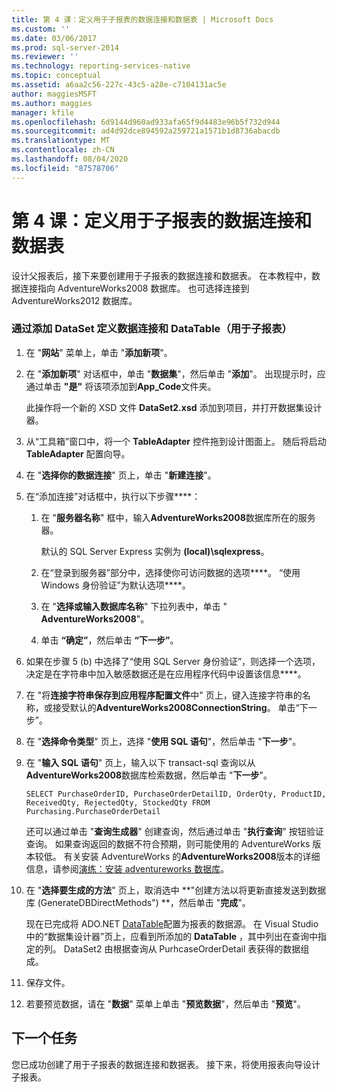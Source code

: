 ```yaml
---
title: 第 4 课：定义用于子报表的数据连接和数据表 | Microsoft Docs
ms.custom: ''
ms.date: 03/06/2017
ms.prod: sql-server-2014
ms.reviewer: ''
ms.technology: reporting-services-native
ms.topic: conceptual
ms.assetid: a6aa2c56-227c-43c5-a28e-c7104131ac5e
author: maggiesMSFT
ms.author: maggies
manager: kfile
ms.openlocfilehash: 6d9144d960ad933afa65f9d4483e96b5f732d944
ms.sourcegitcommit: ad4d92dce894592a259721a1571b1d8736abacdb
ms.translationtype: MT
ms.contentlocale: zh-CN
ms.lasthandoff: 08/04/2020
ms.locfileid: "87578706"
---
```

# <a name="lesson-4-define-a-data-connection-and-data-table-for-child-report"></a>第 4 课：定义用于子报表的数据连接和数据表
  设计父报表后，接下来要创建用于子报表的数据连接和数据表。 在本教程中，数据连接指向 AdventureWorks2008 数据库。 也可选择连接到 AdventureWorks2012 数据库。  
  
### <a name="to-define-a-data-connection-and-datatable-by-adding-a-dataset-for-child-report"></a>通过添加 DataSet 定义数据连接和 DataTable（用于子报表）  
  
1.  在 "**网站**" 菜单上，单击 "**添加新项**"。  
  
2.  在 "**添加新项**" 对话框中，单击 "**数据集**"，然后单击 "**添加**"。 出现提示时，应通过单击 **"是"** 将该项添加到**App_Code**文件夹。  
  
     此操作将一个新的 XSD 文件 **DataSet2.xsd** 添加到项目，并打开数据集设计器。  
  
3.  从“工具箱”窗口中，将一个 **TableAdapter** 控件拖到设计图面上。 随后将启动 **TableAdapter** 配置向导。  
  
4.  在 "**选择你的数据连接**" 页上，单击 "**新建连接**"。  
  
5.  在“添加连接”对话框中，执行以下步骤****：  
  
    1.  在 "**服务器名称**" 框中，输入**AdventureWorks2008**数据库所在的服务器。  
  
         默认的 SQL Server Express 实例为 **(local)\sqlexpress**。  
  
    2.  在“登录到服务器”部分中，选择使你可访问数据的选项****。 “使用 Windows 身份验证”为默认选项****。  
  
    3.  在 "**选择或输入数据库名称**" 下拉列表中，单击 " **AdventureWorks2008**"。  
  
    4.  单击 **“确定”**，然后单击 **“下一步”**。  
  
6.  如果在步骤 5 (b) 中选择了“使用 SQL Server 身份验证”，则选择一个选项，决定是在字符串中加入敏感数据还是在应用程序代码中设置该信息****。  
  
7.  在 "将**连接字符串保存到应用程序配置文件**中" 页上，键入连接字符串的名称，或接受默认的**AdventureWorks2008ConnectionString**。 单击“下一步”。  
  
8.  在 "**选择命令类型**" 页上，选择 "**使用 SQL 语句**"，然后单击 "**下一步**"。  
  
9. 在 "**输入 SQL 语句**" 页上，输入以下 transact-sql 查询以从**AdventureWorks2008**数据库检索数据，然后单击 "**下一步**"。  
  
    ```  
    SELECT PurchaseOrderID, PurchaseOrderDetailID, OrderQty, ProductID, ReceivedQty, RejectedQty, StockedQty FROM Purchasing.PurchaseOrderDetail  
    ```  
  
     还可以通过单击 "**查询生成器**" 创建查询，然后通过单击 "**执行查询**" 按钮验证查询。 如果查询返回的数据不符合预期，则可能使用的 AdventureWorks 版本较低。 有关安装 AdventureWorks 的**AdventureWorks2008**版本的详细信息，请参阅[演练：安装 adventureworks 数据库](https://msdn.microsoft.com/library/aa992075\(v=vs.100\).aspx)。  
  
10. 在 "**选择要生成的方法**" 页上，取消选中 **"创建方法以将更新直接发送到数据库 (GenerateDBDirectMethods") **，然后单击 "**完成**"。  
  
     现在已完成将 ADO.NET [DataTable](https://msdn.microsoft.com/library/system.data.datatable\(v=vs.100\).aspx)配置为报表的数据源。 在 Visual Studio 中的“数据集设计器”页上，应看到所添加的 **DataTable** ，其中列出在查询中指定的列。 DataSet2 由根据查询从 PurhcaseOrderDetail 表获得的数据组成。  
  
11. 保存文件。  
  
12. 若要预览数据，请在 "**数据**" 菜单上单击 "**预览数据**"，然后单击 "**预览**"。  
  
## <a name="next-task"></a>下一个任务  
 您已成功创建了用于子报表的数据连接和数据表。 接下来，将使用报表向导设计子报表。  
  
  

